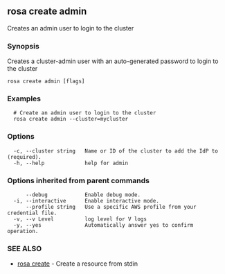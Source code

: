 ## rosa create admin

Creates an admin user to login to the cluster

### Synopsis

Creates a cluster-admin user with an auto-generated password to login to the cluster

```
rosa create admin [flags]
```

### Examples

```
  # Create an admin user to login to the cluster
  rosa create admin --cluster=mycluster
```

### Options

```
  -c, --cluster string   Name or ID of the cluster to add the IdP to (required).
  -h, --help             help for admin
```

### Options inherited from parent commands

```
      --debug            Enable debug mode.
  -i, --interactive      Enable interactive mode.
      --profile string   Use a specific AWS profile from your credential file.
  -v, --v Level          log level for V logs
  -y, --yes              Automatically answer yes to confirm operation.
```

### SEE ALSO

* [rosa create](rosa_create.md)	 - Create a resource from stdin

